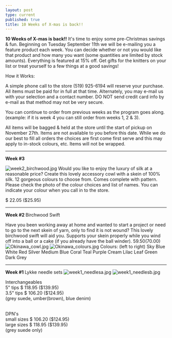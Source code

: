 ```yaml
---
layout: post
type: current
published: true
title: 10 Weeks of X-mas is back!!
---
```


<strong>10 Weeks of X-mas is back!!</strong>
It's time to enjoy some pre-Christmas savings & fun.
Beginning on Tuesday September 11th we will be e-mailing you a feature product each week.
You can decide whether or not you would like that product and how many you want (some quantities are limited by stock amounts).
Everything is featured at 15% off. 
Get gifts for the knitters on your list or treat yourself to a few things at a good savings!

How it Works:

A simple phone call to the store (519) 925-6194 will reserve your purchase. All items must be paid for in full at that time. Alternately, you may e-mail us with your selection and a contact number. DO NOT send credit card info by e-mail as that method may not be very secure.

You can continue to order from previous weeks as the program goes along. (example: if it is week 4 you can still order from weeks 1, 2 & 3).

All items will be bagged & held at the store until the start of pickup on November 27th. Items are not available to you before this date. While we do our best to fill all orders the choices are first come first serve and this may apply to in-stock colours, etc. Items will not be wrapped.

<hr>
<strong>Week #3</strong>

![week2_birchwood.jpg]({{site.baseurl}}/news/img/week2_birchwood.jpg)
Would you like to enjoy the luxury of silk at a reasonable price?  Create this lovely accessory cowl with a skein of 100% silk. 12 gorgeous colours to choose from. Comes complete with pattern. Please check the photo of the colour choices and list of names. You can indicate your colour when you call in to the store.

$ 22.05     ($25.95)

<hr>
<strong>Week #2  </strong>
Birchwood Swift

Have you been working away at home and wanted to start a project or need to go to the next skein of yarn, only to find it is not wound? This lovely birchwood swift will aid you. Supports your skein properly while you wind off into a ball or a cake (if you already have the ball winder).
$59.50     ($70.00)
![Okinawa_cowl.jpg]({{site.baseurl}}/news/img/Okinawa_cowl.jpg)
![Okinawa_colours.jpg]({{site.baseurl}}/news/img/Okinawa_colours.jpg)
Colours: (left to right)
Sky Blue
White
Red
Silver
Medium Blue
Coral
Teal
Purple
Cream
Lilac
Leaf Green
Dark Grey

<hr>

<strong>Week #1  </strong>
Lykke needle sets 
![week1_needlesa.jpg]({{site.baseurl}}/news/img/week1_needlesa.jpg)
![week1_needlesb.jpg]({{site.baseurl}}/news/img/week1_needlesb.jpg)

Interchangeables<br />
5" tips   $ 118.95     ($139.95)<br />
3.5" tips  $ 106.20    ($124.95)<br />
(grey suede, umber(brown), blue denim)<br /><br />

DPN's   <br />
small sizes  $ 106.20    ($124.95)<br />
large sizes   $ 118.95     ($139.95)<br />
(grey suede only)



<br /><br /><br />
